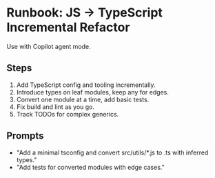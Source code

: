# Runbook: JS → TypeScript Incremental Refactor

Use with Copilot agent mode.

## Steps

1. Add TypeScript config and tooling incrementally.
2. Introduce types on leaf modules, keep any for edges.
3. Convert one module at a time, add basic tests.
4. Fix build and lint as you go.
5. Track TODOs for complex generics.

## Prompts

- "Add a minimal tsconfig and convert src/utils/*.js to .ts with inferred types."
- "Add tests for converted modules with edge cases."
